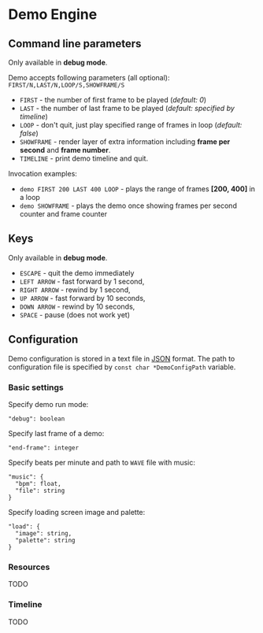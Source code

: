 Demo Engine
===

## Command line parameters

Only available in **debug mode**.

Demo accepts following parameters (all optional): `FIRST/N,LAST/N,LOOP/S,SHOWFRAME/S`

* `FIRST` - the number of first frame to be played (*default: 0*)
* `LAST` - the number of last frame to be played (*default: specified by timeline*)
* `LOOP` - don't quit, just play specified range of frames in loop (*default: false*)
* `SHOWFRAME` - render layer of extra information including **frame per second** and **frame number**.
* `TIMELINE` - print demo timeline and quit.

Invocation examples:

* `demo FIRST 200 LAST 400 LOOP` - plays the range of frames **[200, 400]** in a loop
* `demo SHOWFRAME` - plays the demo once showing frames per second counter and frame counter

## Keys

Only available in **debug mode**.

* `ESCAPE` - quit the demo immediately
* `LEFT ARROW` - fast forward by 1 second,
* `RIGHT ARROW` - rewind by 1 second,
* `UP ARROW` - fast forward by 10 seconds,
* `DOWN ARROW` - rewind by 10 seconds,
* `SPACE` - pause (does not work yet)

## Configuration

Demo configuration is stored in a text file in [JSON](http://en.wikipedia.org/wiki/JSON) format. The path to configuration file is specified by `const char *DemoConfigPath` variable.

### Basic settings

Specify demo run mode:

```
"debug": boolean
```

Specify last frame of a demo:

```
"end-frame": integer
```

Specify beats per minute and path to ``WAVE`` file with music:

```
"music": {
  "bpm": float,
  "file": string
}
```

Specify loading screen image and palette:

```
"load": {
  "image": string,
  "palette": string
}
```

### Resources

TODO

### Timeline

TODO